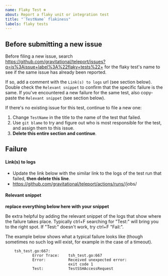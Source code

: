 ```yaml
---
name: Flaky Test ❄
about: Report a flaky unit or integration test
title: "`TestName` flakiness"
labels: flaky tests
---
```


## Before submitting a new issue

Before filing a new issue, search https://github.com/gravitational/teleport/issues?q=is%3Aissue+label%3A%22flaky+tests%22+ for
the flaky test's name to see if the same issue has already been reported.

If so, add a comment with the `Link(s) to logs` url (see section below). Double check the `Relevant snippet` to confirm that the specific failure is the same.
If you've encountered a new failure for the same test, also copy-paste the `Relevant snippet` (see section below).

If there's no existing issue for this test, continue to file a new one:

1. Change `TestName` in the title to the name of the test that failed.
2. Use `git blame` to try and figure out who is most responsible for the test, and assign them to this issue.
3. **Delete this entire section and continue**.

## Failure

#### Link(s) to logs

- Update the link below with the similar link to the logs of the test run that failed, **then delete this line**.
- https://github.com/gravitational/teleport/actions/runs/<run-id>/jobs/<job-id>

#### Relevant snippet

**replace everything below here with your snippet**

Be extra helpful by adding the relevant snippet of the logs that show where the failure takes place. Typically ctrl+F searching for "Test:" will bring you to the right spot.
If "Test:" doesn't work, try ctrl+F "Fail:".

The example below shows what a typical failure looks like (though sometimes no such log will exist, for example in the case of a timeout).

```
    tsh_test.go:667:
        	Error Trace:	tsh_test.go:667
        	Error:      	Received unexpected error:
        	            	exit code 1
        	Test:       	TestSSHAccessRequest
```
